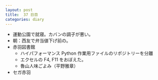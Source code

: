 ```yaml
---
layout: post
title:  37 日目
categories: diary
---
```


* 運動公園で就寝。カバンの調子が悪い。
* 朝：西友で弁当値下げ前の。
* 赤羽図書館
  * ハイパフォーマンス Python 作業用ファイルのリポジトリーを分離
  * エクセルの F4, F11 をおぼえた。
  * 魯山人味ごよみ（平野雅章）
* セガ赤羽
